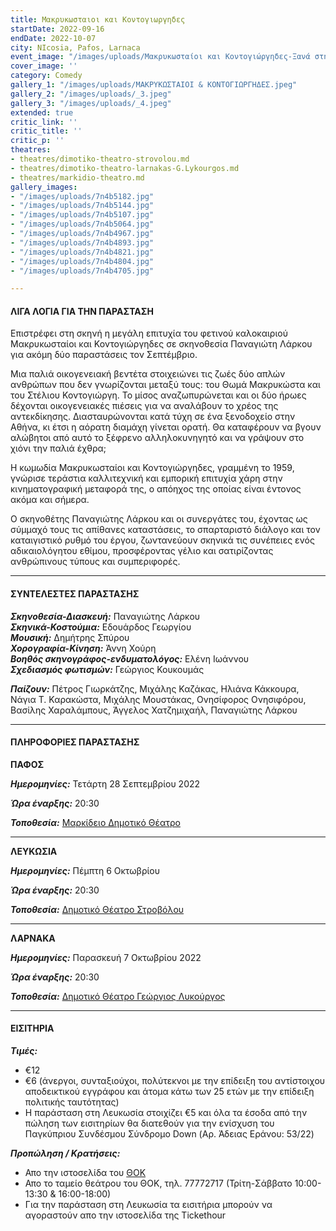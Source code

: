 ```yaml
---
title: Μακρυκωσταιοι και Κοντογιωργηδες
startDate: 2022-09-16
endDate: 2022-10-07
city: NIcosia, Pafos, Larnaca
event_image: "/images/uploads/Μακρυκωσταίοι και Κοντογιώργηδες-Ξανά στη σκηνή.jpg"
cover_image: ''
category: Comedy
gallery_1: "/images/uploads/ΜΑΚΡΥΚΩΣΤΑΙΟΙ & ΚΟΝΤΟΓΙΩΡΓΗΔΕΣ.jpeg"
gallery_2: "/images/uploads/_3.jpeg"
gallery_3: "/images/uploads/_4.jpeg"
extended: true
critic_link: ''
critic_title: ''
critic_p: ''
theatres:
- theatres/dimotiko-theatro-strovolou.md
- theatres/dimotiko-theatro-larnakas-G.Lykourgos.md
- theatres/markidio-theatro.md
gallery_images:
- "/images/uploads/7n4b5182.jpg"
- "/images/uploads/7n4b5144.jpg"
- "/images/uploads/7n4b5107.jpg"
- "/images/uploads/7n4b5064.jpg"
- "/images/uploads/7n4b4967.jpg"
- "/images/uploads/7n4b4893.jpg"
- "/images/uploads/7n4b4821.jpg"
- "/images/uploads/7n4b4804.jpg"
- "/images/uploads/7n4b4705.jpg"

---
```

#### ΛΙΓΑ ΛΟΓΙΑ ΓΙΑ ΤΗΝ ΠΑΡΑΣΤΑΣΗ

Επιστρέφει στη σκηνή η μεγάλη επιτυχία του φετινού καλοκαιριού Μακρυκωσταίοι και Κοντογιώργηδες σε σκηνοθεσία Παναγιώτη Λάρκου για ακόμη δύο παραστάσεις τον Σεπτέμβριο.

Μια παλιά οικογενειακή βεντέτα στοιχειώνει τις ζωές δύο απλών ανθρώπων που δεν γνωρίζονται μεταξύ τους: του Θωμά Μακρυκώστα και του Στέλιου Κοντογιώργη. Το μίσος αναζωπυρώνεται και οι δύο ήρωες δέχονται οικογενειακές πιέσεις για να αναλάβουν το χρέος της αντεκδίκησης. Διασταυρώνονται κατά τύχη σε ένα ξενοδοχείο στην Αθήνα, κι έτσι η αόρατη διαμάχη γίνεται ορατή. Θα καταφέρουν να βγουν αλώβητοι από αυτό το ξέφρενο αλληλοκυνηγητό και να γράψουν στο χιόνι την παλιά έχθρα;

Η κωμωδία Μακρυκωσταίοι και Κοντογιώργηδες, γραμμένη το 1959, γνώρισε τεράστια καλλιτεχνική και εμπορική επιτυχία χάρη στην κινηματογραφική μεταφορά της, ο απόηχος της οποίας είναι έντονος ακόμα και σήμερα.

Ο σκηνοθέτης Παναγιώτης Λάρκου και οι συνεργάτες του, έχοντας ως σύμμαχό τους τις απίθανες καταστάσεις, το σπαρταριστό διάλογο και τον καταιγιστικό ρυθμό του έργου, ζωντανεύουν σκηνικά τις συνέπειες ενός αδικαιολόγητου εθίμου, προσφέροντας γέλιο και σατιρίζοντας ανθρώπινους τύπους και συμπεριφορές.

***

#### ΣΥΝΤΕΛΕΣΤΕΣ ΠΑΡΑΣΤΑΣΗΣ

**_Σκηνοθεσία-Διασκευή:_** Παναγιώτης Λάρκου  
**_Σκηνικά-Κοστούμια:_** Εδουάρδος Γεωργίου  
**_Μουσική:_** Δημήτρης Σπύρου  
​**_Χορογραφία-Κίνηση:_** Άννη Χούρη  
**_Βοηθός σκηνογράφος-ενδυματολόγος:_** Ελένη Ιωάννου  
**_Σχεδιασμός φωτισμών:_** Γεώργιος Κουκουμάς

**_Παίζουν:_** Πέτρος Γιωρκάτζης, Μιχάλης Καζάκας, Ηλιάνα Κάκκουρα, Νάγια Τ. Καρακώστα, Μιχάλης Μουστάκας, Ονησίφορος Ονησιφόρου, Βασίλης Χαραλάμπους, Άγγελος Χατζημιχαήλ, Παναγιώτης Λάρκου

***

#### ΠΛΗΡΟΦΟΡΙΕΣ ΠΑΡΑΣΤΑΣΗΣ

**ΠΑΦΟΣ**

**_Ημερομηνίες:_** Τετάρτη 28 Σεπτεμβρίου 2022

**_Ώρα έναρξης:_** 20:30

**_Τοποθεσία:_** [Μαρκίδειο Δημοτικό Θέατρο](?#map)

***

**ΛΕΥΚΩΣΙΑ**

**_Ημερομηνίες:_** Πέμπτη 6 Οκτωβρίου

**_Ώρα έναρξης:_** 20:30

**_Τοποθεσία:_** [Δημοτικό Θέατρο Στροβόλου](?#map)

***

**ΛΑΡΝΑΚΑ**

**_Ημερομηνίες:_** Παρασκευή 7 Οκτωβρίου 2022

**_Ώρα έναρξης:_** 20:30

**_Τοποθεσία:_** [Δημοτικό Θέατρο Γεώργιος Λυκούργος](?#map)

***

#### ΕΙΣΙΤΗΡΙΑ

**_Τιμές:_** 

* €12
* €6 (άνεργοι, συνταξιούχοι, πολύτεκνοι με την επίδειξη του αντίστοιχου αποδεικτικού εγγράφου και άτομα κάτω των 25 ετών με την επίδειξη πολιτικής ταυτότητας)
* Η παράσταση στη Λευκωσία στοιχίζει €5 και όλα τα έσοδα από την πώληση των εισιτηρίων θα διατεθούν για την ενίσχυση του Παγκύπριου Συνδέσμου Σύνδρομο Down (Αρ. Άδειας Εράνου: 53/22)

**_Προπώληση / Κρατήσεις:_** 

* Απο την ιστοσελίδα του [ΘΟΚ](https://www.thoc.org.cy/ "THOK")
* Απο το ταμείο θεάτρου του ΘΟΚ, τηλ. 77772717 (Τρίτη-Σάββατο 10:00-13:30 & 16:00-18:00)
* Για την παράσταση στη Λευκωσία τα εισιτήρια μπορούν να αγοραστούν απο την ιστοσελίδα της Tickethour